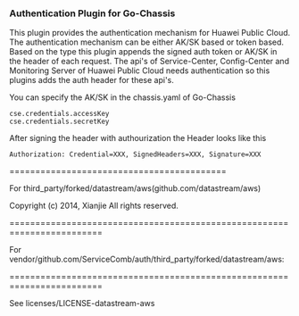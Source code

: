 ### Authentication Plugin for Go-Chassis

This plugin provides the authentication mechanism for Huawei Public Cloud.
The authentication mechanism can be either AK/SK based or token based.
Based on the type this plugin appends the signed auth token or AK/SK in the header of 
each request. The api's of Service-Center, Config-Center and Monitoring Server of
Huawei Public Cloud needs authentication so this plugins adds the auth header for 
these api's.


You can specify the AK/SK in the chassis.yaml of Go-Chassis  
```
cse.credentials.accessKey
cse.credentials.secretKey
```

After signing the header with authourization the Header looks like this  
```
Authorization: Credential=XXX, SignedHeaders=XXX, Signature=XXX
```

==========================================

For third_party/forked/datastream/aws(github.com/datastream/aws)

Copyright (c) 2014, Xianjie
All rights reserved.


========================================================================

For vendor/github.com/ServiceComb/auth/third_party/forked/datastream/aws:

========================================================================

See licenses/LICENSE-datastream-aws
